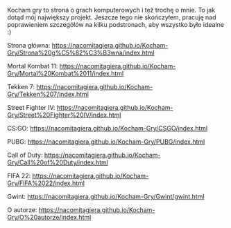 Kocham gry to strona o grach komputerowych i też trochę o mnie. To jak dotąd mój największy projekt. Jeszcze tego nie skończyłem, pracuję nad poprawieniem szczegółów na kilku podstronach, aby wszystko było idealne :)

Strona główna: https://nacomitagiera.github.io/Kocham-Gry/Strona%20g%C5%82%C3%B3wna/index.html

Mortal Kombat 11: https://nacomitagiera.github.io/Kocham-Gry/Mortal%20Kombat%2011/index.html

Tekken 7: https://nacomitagiera.github.io/Kocham-Gry/Tekken%207/index.html

Street Fighter IV: https://nacomitagiera.github.io/Kocham-Gry/Street%20Fighter%20IV/index.html

CS:GO: https://nacomitagiera.github.io/Kocham-Gry/CSGO/index.html

PUBG: https://nacomitagiera.github.io/Kocham-Gry/PUBG/index.html

Call of Duty: https://nacomitagiera.github.io/Kocham-Gry/Call%20of%20Duty/index.html

FIFA 22: https://nacomitagiera.github.io/Kocham-Gry/FIFA%2022/index.html

Gwint: https://nacomitagiera.github.io/Kocham-Gry/Gwint/gwint.html

O autorze: https://nacomitagiera.github.io/Kocham-Gry/O%20autorze/index.html

